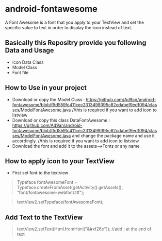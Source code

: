 # android-fontawesome
A Font Awesome is a font that you apply to your TextView and set the specific value to text in order to display the icon instead of text.
## Basically this Repositry provide you following Data and Usage

   
 - Icon Data Class
 - Model Class
 - Font file
 
 ## How to Use in your project 
 

 - Download or copy the Model Class : https://github.com/Ad9an/android-fontawesome/blob/f5d559fc411cec2313499395c82cdabef9edf094/classes/ModelFontAwesome.java           //this is required if you want to add icon to listview
 - Download or copy this class DataFontAwesome : https://github.com/Ad9an/android-fontawesome/blob/f5d559fc411cec2313499395c82cdabef9edf094/classes/ModelFontAwesome.java  and change the package name and use it accordingly.  //this is required if you want to add icon to listview
 - Download the font and add it to the assets-->Fonts or any name


## How to apply icon to your TextView

- First set font to the textview 

 > Typeface fontAwesomeFont = Typeface.createFromAsset(getActivity().getAssets(), "font/fontawesome-webfont.ttf");

 > textView2.setTypeface(fontAwesomeFont);

## Add Text to the TextView

> textView2.setText(Html.fromHtml("&#xf26e"));   //add ; at the end of text





